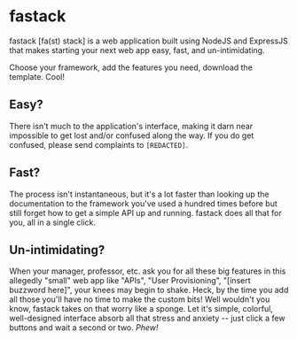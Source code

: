 # fastack
fastack [fa(st) stack] is a web application built using NodeJS and ExpressJS that makes
starting your next web app easy, fast, and un-intimidating. 

Choose your framework, add the features you need, download the template. Cool!

## Easy?
There isn't much to the application's interface, making it darn near impossible to 
get lost and/or confused along the way. If you do get confused, please send complaints
to `[REDACTED]`.

## Fast?
The process isn't instantaneous, but it's a lot faster than looking up the documentation
to the framework you've used a hundred times before but still forget how to get a simple
API up and running. fastack does all that for you, all in a single click.

## Un-intimidating?
When your manager, professor, etc. ask you for all these big features in this allegedly
"small" web app like "APIs", "User Provisioning", "[insert buzzword here]", your
knees may begin to shake. Heck, by the time you add all those you'll have no time to
make the custom bits! Well wouldn't you know, fastack takes on that worry like a sponge.
Let it's simple, colorful, well-designed interface absorb all that stress and anxiety -- 
just click a few buttons and wait a second or two. *Phew!*
